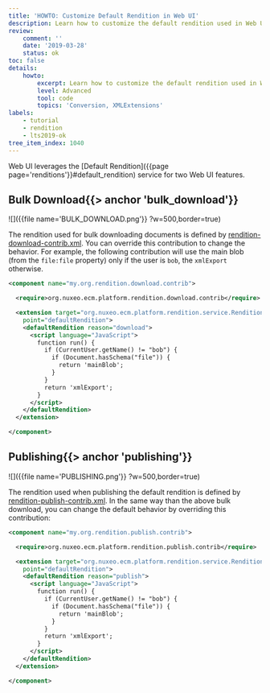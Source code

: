 ```yaml
---
title: 'HOWTO: Customize Default Rendition in Web UI'
description: Learn how to customize the default rendition used in Web UI.
review:
    comment: ''
    date: '2019-03-28'
    status: ok
toc: false
details:
    howto:
        excerpt: Learn how to customize the default rendition used in Web UI.
        level: Advanced
        tool: code
        topics: 'Conversion, XMLExtensions'
labels:
    - tutorial
    - rendition
    - lts2019-ok
tree_item_index: 1040
---
```


Web UI leverages the [Default Rendition]({{page page='renditions'}}#default_rendition) service for two Web UI features.

## Bulk Download{{> anchor 'bulk_download'}}

![]({{file name='BULK_DOWNLOAD.png'}} ?w=500,border=true)

The rendition used for bulk downloading documents is defined by [rendition-download-contrib.xml](https://github.com/nuxeo/nuxeo/blob/10.10/nuxeo-features/nuxeo-platform-rendition/nuxeo-platform-rendition-core/src/main/resources/OSGI-INF/rendition-download-contrib.xml). You can override this contribution to change the behavior. For example, the following contribution will use the main blob (from the `file:file` property) only if the user is `bob`, the `xmlExport` otherwise.  

```xml
<component name="my.org.rendition.download.contrib">

  <require>org.nuxeo.ecm.platform.rendition.download.contrib</require>

  <extension target="org.nuxeo.ecm.platform.rendition.service.RenditionService"
    point="defaultRendition">
    <defaultRendition reason="download">
      <script language="JavaScript">
        function run() {
          if (CurrentUser.getName() != "bob") {
            if (Document.hasSchema("file")) {
              return 'mainBlob';
            }
          }
          return 'xmlExport';
        }
      </script>
    </defaultRendition>
  </extension>

</component>
```

## Publishing{{> anchor 'publishing'}}

![]({{file name='PUBLISHING.png'}} ?w=500,border=true)

The rendition used when publishing the default rendition is defined by [rendition-publish-contrib.xml](https://github.com/nuxeo/nuxeo/blob/10.10/nuxeo-features/nuxeo-platform-rendition/nuxeo-platform-rendition-core/src/main/resources/OSGI-INF/rendition-publish-contrib.xml). In the same way than the above bulk download, you can change the default behavior by overriding this contribution:

```xml
<component name="my.org.rendition.publish.contrib">

  <require>org.nuxeo.ecm.platform.rendition.publish.contrib</require>

  <extension target="org.nuxeo.ecm.platform.rendition.service.RenditionService"
    point="defaultRendition">
    <defaultRendition reason="publish">
      <script language="JavaScript">
        function run() {
          if (CurrentUser.getName() != "bob") {
            if (Document.hasSchema("file")) {
              return 'mainBlob';
            }
          }
          return 'xmlExport';
        }
      </script>
    </defaultRendition>
  </extension>

</component>
```

